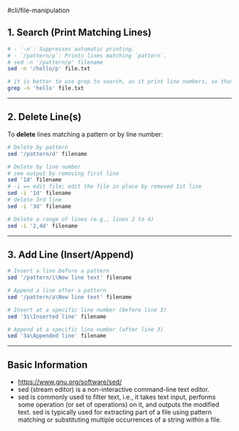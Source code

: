 #cli/file-manipulation 
## 1. **Search (Print Matching Lines)**

```bash
# - `-n`: Suppresses automatic printing.
# - `/pattern/p`: Prints lines matching `pattern`.
# sed -n '/pattern/p' filename
sed -n '/hello/p' file.txt

# it is better to use grep to search, as it print line numbers, so that you can delete content using lines (safer way)
grep -n 'hello' file.txt
```

---

## 2. **Delete Line(s)**

To **delete** lines matching a pattern or by line number:

```bash
# Delete by pattern
sed '/pattern/d' filename

# Delete by line number
# see output by removing first line
sed '1d' filename
# -i == edit file; edit the file in place by removed 1st line
sed -i '1d' filename
# delete 3rd line
sed -i '3d' filename

# Delete a range of lines (e.g., lines 2 to 4)
sed -i '2,4d' filename
```

---

## 3. **Add Line (Insert/Append)**

```bash
# Insert a line before a pattern
sed '/pattern/i\New line text' filename

# Append a line after a pattern
sed '/pattern/a\New line text' filename

# Insert at a specific line number (before line 3)
sed '3i\Inserted line' filename

# Append at a specific line number (after line 3)
sed '3a\Appended line' filename
```

---
## Basic Information
- https://www.gnu.org/software/sed/
- sed (stream editor) is a non-interactive command-line text editor.
- sed is commonly used to filter text, i.e., it takes text input, performs some operation (or set of operations) on it, and outputs the modified text. sed is typically used for extracting part of a file using pattern matching or substituting multiple occurrences of a string within a file.
